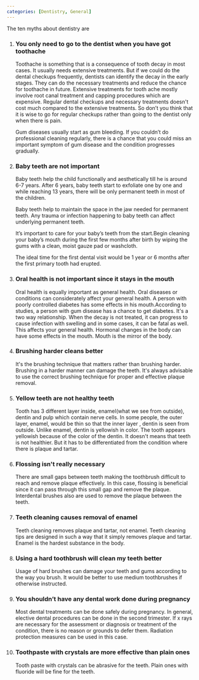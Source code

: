 ```yaml
---
categories: [Dentistry, General]
---
```


The ten myths about dentistry are

1. ### You only need to go to the dentist when you have got toothache

    Toothache is something that is a consequence of tooth decay in most cases. It usually needs extensive treatments. But if we could  do the dental checkups frequently, dentists can identify the decay in the early stages. They can do the necessary treatments and reduce the chance for toothache in future. Extensive treatments for tooth ache mostly involve root canal treatment and capping procedures which are expensive. Regular dental checkups and necessary treatments doesn't cost much compared to the extensive treatments. So don’t  you think that it is wise to go for regular checkups rather than going to the dentist only when there is pain.

    Gum diseases usually start as gum bleeding. If you couldn’t do professional cleaning regularly, there is a chance that you could miss an important symptom of gum disease and the condition progresses gradually.  

2. ### Baby teeth are not important

    Baby teeth help the child functionally and aesthetically till he is around 6-7 years. After 6 years, baby teeth start to exfoliate one by one and while reaching 13 years, there will be only permanent teeth in most of the children.

    Baby teeth help to maintain the space in the jaw needed for permanent teeth. Any trauma or infection happening to baby teeth can affect underlying permanent teeth.

    It’s important to care for your baby’s teeth from the start.Begin cleaning your baby’s mouth during the first few months after birth by wiping the gums with a clean, moist gauze pad or washcloth.

    The ideal time for the first dental visit would be 1 year or 6 months after the first primary tooth had erupted.

3. ### Oral health is not important since it stays in the mouth

    Oral health is equally important as general health. Oral diseases or conditions can considerately affect your general health. A person with poorly controlled diabetes has some effects in his mouth.According to studies, a person with gum disease has a chance to get diabetes. It's a two way relationship. When the decay is not treated, it can progress to cause infection with swelling and in some cases, it can be fatal as well. This affects your general health. Hormonal changes in the body can have some effects in the mouth. Mouth is the mirror of the body.

4. ### Brushing harder cleans better
    
    It's the brushing technique that matters rather than brushing harder. Brushing in a harder manner can damage the teeth. It's always advisable to use the correct brushing  technique for proper and effective plaque removal.

5. ### Yellow teeth are not healthy teeth

    Tooth has 3 different layer inside, enamel(what we see from outside), dentin and pulp which contain nerve cells. In some people, the outer layer, enamel, would be thin so that the inner layer , dentin is seen from outside. Unlike enamel, dentin is yellowish in color. The tooth appears yellowish because of the color of the dentin. It doesn't means that teeth is not healthier. But it has to be differentiated from the condition where there is plaque and tartar.

6. ### Flossing isn't really necessary

    There are small gaps between teeth making the toothbrush  difficult to reach and remove plaque effectively. In this case, flossing is beneficial since it can pass through this small gap and remove the plaque. Interdental brushes also are used to remove the plaque between the teeth.

7. ### Teeth cleaning causes removal of enamel

    Teeth cleaning removes plaque and tartar, not enamel. Teeth cleaning tips are designed in such a way that it simply removes plaque and tartar. Enamel is the hardest substance in the body.

8. ### Using a hard toothbrush will clean my teeth better

    Usage of hard brushes can damage your teeth and gums according to the way you brush. It would be better to use medium toothbrushes if otherwise instructed.

9. ### You shouldn’t have any dental work done during pregnancy

    Most dental treatments can be done safely during pregnancy. In general, elective dental procedures can be done in the second trimester. If x rays are necessary for the assessment or diagnosis or treatment  of the condition, there is no reason or grounds to defer them. Radiation protection measures can be used in this case. 

10. ### Toothpaste with crystals are more effective than plain ones
    
    Tooth paste with crystals can be abrasive for the teeth. Plain ones with fluoride will be fine for the teeth.